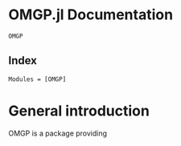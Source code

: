 # OMGP.jl Documentation


```@contents
OMGP
```

## Index

```@index
Modules = [OMGP]
```

# General introduction

OMGP is a package providing
